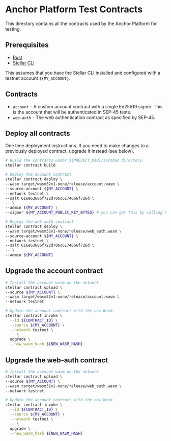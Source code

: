 # Anchor Platform Test Contracts

This directory contains all the contracts used by the Anchor Platform for
testing.

## Prerequisites

- [Rust](https://www.rust-lang.org/tools/install)
- [Stellar CLI](https://developers.stellar.org/docs/build/guides/cli)

This assumes that you have the Stellar CLI installed and configured with a
testnet account `${MY_ACCOUNT}`.

## Contracts

- `account` - A custom account contract with a single Ed25519 signer. This is
  the account that will be authenticated in SEP-45 tests.
- `web-auth` - The web authentication contract as specified by SEP-45.

## Deploy all contracts

One time deployment instructions. If you need to make changes to a previously
deployed contract, upgrade it instead (see below).

```bash
# Build the contracts under ${PROJECT_DIR}/soroban directory.
stellar contract build

# Deploy the account contract
stellar contract deploy \
--wasm target/wasm32v1-none/release/account.wasm \
--source-account ${MY_ACCOUNT} \
--network testnet \
--salt 616e63686f722d706c6174666f726d \
-- \
--admin ${MY_ACCOUNT} \
--signer ${MY_ACCOUNT_PUBLIC_KEY_BYTES} # you can get this by calling KeyPair#rawPublicKey using the JS SDK

# Deploy the web auth contract
stellar contract deploy \
--wasm target/wasm32v1-none/release/web_auth.wasm \
--source-account ${MY_ACCOUNT} \
--network testnet \
--salt 616e63686f722d706c6174666f726d \
-- \
--admin ${MY_ACCOUNT}
```

## Upgrade the account contract

```bash
# Install the account wasm on the network
stellar contract upload \
--source ${MY_ACCOUNT} \
--wasm target/wasm32v1-none/release/account.wasm \
--network testnet

# Update the account contract with the new Wasm
stellar contract invoke \
  --id ${CONTRACT_ID} \
  --source ${MY_ACCOUNT} \
  --network testnet \
  -- \
  upgrade \
  --new_wasm_hash ${NEW_WASM_HASH}
```

## Upgrade the web-auth contract

```bash
# Install the account wasm on the network
stellar contract upload \
--source ${MY_ACCOUNT} \
--wasm target/wasm32v1-none/release/web_auth.wasm \
--network testnet

# Update the account contract with the new Wasm
stellar contract invoke \
  --id ${CONTRACT_ID} \
  --source ${MY_ACCOUNT} \
  --network testnet \
  -- \
  upgrade \
  --new_wasm_hash ${NEW_WASM_HASH}
```
